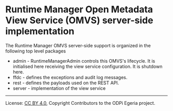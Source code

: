 <!-- SPDX-License-Identifier: CC-BY-4.0 -->
<!-- Copyright Contributors to the ODPi Egeria project. -->

# Runtime Manager Open Metadata View Service (OMVS) server-side implementation

The Runtime Manager OMVS server-side support is organized in the following top level packages 

* admin -  RuntimeManagerAdmin controls this OMVS's lifecycle. It is initialised here receiving the view service configuration. It is shutdown here.
* ffdc - defines the exceptions and audit log messages.
* rest - defines the payloads used on the REST API.
* server - implementation of the view service

----
License: [CC BY 4.0](https://creativecommons.org/licenses/by/4.0/),
Copyright Contributors to the ODPi Egeria project.